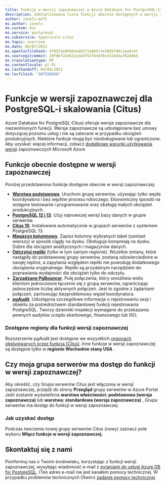 ```yaml
---
title: Funkcje w wersji zapoznawczej w Azure Database for PostgreSQL-Citus
description: Zaktualizowana lista funkcji obecnie dostępnych w wersji zapoznawczej
author: jonels-msft
ms.author: jonels
ms.custom: mvc
ms.service: postgresql
ms.subservice: hyperscale-citus
ms.topic: overview
ms.date: 04/07/2021
ms.openlocfilehash: 5f0552e09464a6b571a665cfe3895f48c3aa8c41
ms.sourcegitcommit: 20f8bf22d621a34df5374ddf0cd324d3a762d46d
ms.translationtype: MT
ms.contentlocale: pl-PL
ms.lasthandoff: 04/09/2021
ms.locfileid: "107258456"
---
```

# <a name="preview-features-for-postgresql---hyperscale-citus"></a>Funkcje w wersji zapoznawczej dla PostgreSQL-i skalowania (Citus)

Azure Database for PostgreSQL-Citus) oferuje wersje zapoznawcze dla niezwolnionych funkcji. Wersje zapoznawcze są udostępniane bez umowy dotyczącej poziomu usług i nie są zalecane w przypadku obciążeń produkcyjnych. Niektóre funkcje mogą być nieobsługiwane lub ograniczone.  Aby uzyskać więcej informacji, zobacz [dodatkowe warunki użytkowania wersji](https://azure.microsoft.com/support/legal/preview-supplemental-terms/) zapoznawczych Microsoft Azure

## <a name="features-currently-in-preview"></a>Funkcje obecnie dostępne w wersji zapoznawczej

Poniżej przedstawiono funkcje dostępne obecnie w wersji zapoznawczej:

* **[Warstwa podstawowa](concepts-hyperscale-tiers.md)**. Uruchom grupę serwerów, używając tylko węzła koordynatora i bez węzłów procesu roboczego. Ekonomiczny sposób na wstępne testowanie i programowanie oraz obsługę małych obciążeń produkcyjnych.
* **[PostgreSQL 12 i 13](concepts-hyperscale-versions.md)**.
  Użyj najnowszej wersji bazy danych w grupie serwerów.
* **[Citus 10](concepts-hyperscale-versions.md#citus-and-other-extension-versions)**.
  Instalowane automatycznie w grupach serwerów z systemem PostgreSQL 13.
* **[Magazyn kolumnowy](concepts-hyperscale-columnar.md)**.
  Zapisz kolumny wybranych tabel (zamiast wierszy) w sposób ciągły na dysku. Obsługuje kompresję na dysku. Dobre dla obciążeń analitycznych i magazynów danych.
* **[Odczytuj repliki](howto-hyperscale-read-replicas-portal.md)** (tylko w tym samym regionie). Wszelkie zmiany, które nastąpiły do podstawowej grupy serwerów, zostaną odzwierciedlone w swojej replice, a zapytania względem repliki nie powodują dodatkowego obciążenia oryginalnego.
  Repliki są przydatnym narzędziem do poprawiania wydajności dla obciążeń tylko do odczytu.
* **[Zarządzane PgBouncer](concepts-hyperscale-limits.md#managed-pgbouncer-preview)**.
  Pulę połączenia, który umożliwia wielu klientom jednoczesne łączenie się z grupą serwerów, ograniczając jednocześnie liczbę aktywnych połączeń. Jest to zgodne z żądaniami połączeń, zachowując bezproblemowy węzeł koordynatora.
* **[pgAudit](concepts-hyperscale-audit.md)**. Udostępnia szczegółowe informacje o rejestrowaniu sesji i obiektu za pośrednictwem standardowej funkcji rejestrowania PostgreSQL. Tworzy dzienniki inspekcji wymagane do przekazania pewnych audytów urzędu skarbowego, finansowego lub ISO.

### <a name="available-regions-for-preview-features"></a>Dostępne regiony dla funkcji wersji zapoznawczej

Rozszerzenie pgAudit jest dostępne we wszystkich [regionach obsługiwanych przez funkcja (Citus)](concepts-hyperscale-configuration-options.md#regions).
Inne funkcje w wersji zapoznawczej są dostępne tylko w **regionie Wschodnie stany USA** .

## <a name="does-my-server-group-have-access-to-preview-features"></a>Czy moja grupa serwerów ma dostęp do funkcji w wersji zapoznawczej?

Aby określić, czy Grupa serwerów Citus jest włączona w wersji zapoznawczej, przejdź do strony **Przegląd** grupy serwerów w Azure Portal.
Jeśli zostanie wyświetlona **warstwa właściwości: podstawowa (wersja zapoznawcza)** lub **warstwa: standardowa (wersja zapoznawcza)** , Grupa serwerów ma dostęp do funkcji w wersji zapoznawczej.

### <a name="how-to-get-access"></a>Jak uzyskać dostęp

Podczas tworzenia nowej grupy serwerów Citus (nowy) zaznacz pole wyboru **Włącz funkcje w wersji zapoznawczej.**

## <a name="contact-us"></a>Skontaktuj się z nami

Poinformuj nas o Twoim środowisku, korzystając z funkcji wersji zapoznawczej, wysyłając wiadomość e-mail z [pytaniami do usługi Azure DB for PostgreSQL](mailto:AskAzureDBforPostgreSQL@service.microsoft.com).
(Ten adres e-mail nie jest kanałem pomocy technicznej. W przypadku problemów technicznych Otwórz [żądanie pomocy technicznej](https://ms.portal.azure.com/#blade/Microsoft_Azure_Support/HelpAndSupportBlade/newsupportrequest).
